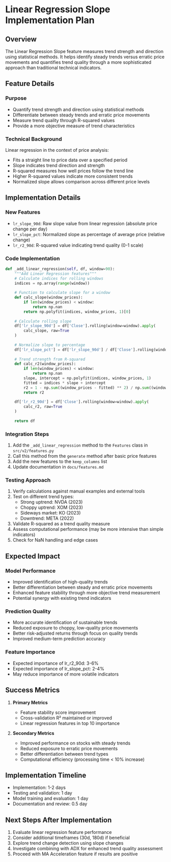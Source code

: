 # Linear Regression Slope Implementation Plan

## Overview
The Linear Regression Slope feature measures trend strength and direction using statistical methods. It helps identify steady trends versus erratic price movements and quantifies trend quality through a more sophisticated approach than traditional technical indicators.

## Feature Details

### Purpose
- Quantify trend strength and direction using statistical methods
- Differentiate between steady trends and erratic price movements
- Measure trend quality through R-squared values
- Provide a more objective measure of trend characteristics

### Technical Background
Linear regression in the context of price analysis:
- Fits a straight line to price data over a specified period
- Slope indicates trend direction and strength
- R-squared measures how well prices follow the trend line
- Higher R-squared values indicate more consistent trends
- Normalized slope allows comparison across different price levels

## Implementation Details

### New Features
- `lr_slope_90d`: Raw slope value from linear regression (absolute price change per day)
- `lr_slope_pct`: Normalized slope as percentage of average price (relative change)
- `lr_r2_90d`: R-squared value indicating trend quality (0-1 scale)

### Code Implementation
```python
def _add_linear_regression(self, df, window=90):
    """Add Linear Regression features"""
    # Calculate indices for rolling windows
    indices = np.array(range(window))
    
    # Function to calculate slope for a window
    def calc_slope(window_prices):
        if len(window_prices) < window:
            return np.nan
        return np.polyfit(indices, window_prices, 1)[0]
    
    # Calculate rolling slope
    df['lr_slope_90d'] = df['Close'].rolling(window=window).apply(
        calc_slope, raw=True
    )
    
    # Normalize slope to percentage
    df['lr_slope_pct'] = df['lr_slope_90d'] / df['Close'].rolling(window=window).mean() * 100
    
    # Trend strength from R-squared
    def calc_r2(window_prices):
        if len(window_prices) < window:
            return np.nan
        slope, intercept = np.polyfit(indices, window_prices, 1)
        fitted = indices * slope + intercept
        r2 = 1 - np.sum((window_prices - fitted) ** 2) / np.sum((window_prices - np.mean(window_prices)) ** 2)
        return r2
    
    df['lr_r2_90d'] = df['Close'].rolling(window=window).apply(
        calc_r2, raw=True
    )
    
    return df
```

### Integration Steps
1. Add the `_add_linear_regression` method to the `Features` class in `src/v2/features.py`
2. Call this method from the `generate` method after basic price features
3. Add the new features to the `keep_columns` list
4. Update documentation in `docs/features.md`

### Testing Approach
1. Verify calculations against manual examples and external tools
2. Test on different trend types:
   - Strong uptrend: NVDA (2023)
   - Choppy uptrend: XOM (2023)
   - Sideways market: KO (2023)
   - Downtrend: META (2022)
3. Validate R-squared as a trend quality measure
4. Assess computational performance (may be more intensive than simple indicators)
5. Check for NaN handling and edge cases

## Expected Impact

### Model Performance
- Improved identification of high-quality trends
- Better differentiation between steady and erratic price movements
- Enhanced feature stability through more objective trend measurement
- Potential synergy with existing trend indicators

### Prediction Quality
- More accurate identification of sustainable trends
- Reduced exposure to choppy, low-quality price movements
- Better risk-adjusted returns through focus on quality trends
- Improved medium-term prediction accuracy

### Feature Importance
- Expected importance of lr_r2_90d: 3-6%
- Expected importance of lr_slope_pct: 2-4%
- May reduce importance of more volatile indicators

## Success Metrics
1. **Primary Metrics**
   - Feature stability score improvement
   - Cross-validation R² maintained or improved
   - Linear regression features in top 10 importance

2. **Secondary Metrics**
   - Improved performance on stocks with steady trends
   - Reduced exposure to erratic price movements
   - Better differentiation between trend types
   - Computational efficiency (processing time < 10% increase)

## Implementation Timeline
- Implementation: 1-2 days
- Testing and validation: 1 day
- Model training and evaluation: 1 day
- Documentation and review: 0.5 day

## Next Steps After Implementation
1. Evaluate linear regression feature performance
2. Consider additional timeframes (30d, 180d) if beneficial
3. Explore trend change detection using slope changes
4. Investigate combining with ADX for enhanced trend quality assessment
5. Proceed with MA Acceleration feature if results are positive 